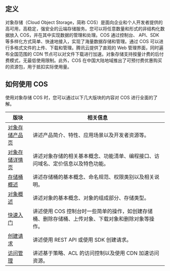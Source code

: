 ## 定义
对象存储（Cloud Object Storage，简称 COS）是面向企业和个人开发者提供的高可用，高稳定，强安全的云端存储服务。您可以将任意数量和形式的非结构化数据放入 COS，并在其中实现数据的管理和处理。COS 通过控制台、 API、SDK 等多样化方式简单、快速地接入，实现了海量数据存储和管理。通过 COS 可以进行多格式文件的上传、下载和管理。腾讯云提供了直观的 Web 管理界面，同时遍布全国范围的 CDN 节点可以对文件下载进行加速。对象存储支持按量计费的后付费模式，无最低使用限制。此外，COS 在中国大陆地域推出了可预付费优惠购买的资源包，用于抵扣实际使用量。

## 如何使用 COS
使用对象存储 COS 时，您可以通过以下几大版块的内容对 COS 进行全面的了解。

版块|相关信息
--|--
[对象存储产品页](https://cloud.tencent.com/product/cos)|讲述产品简介、特性、应用场景以及开发者资源等。
[对象存储详情页]()|讲述对象存储的相关基本概念、功能清单、编程接口、访问域名、定价信息以及特色功能。
[存储桶概述](https://cloud.tencent.com/document/product/436/13312)|讲述存储桶的基本概念、命名规范、权限类别以及相关说明。
[对象概述](https://cloud.tencent.com/document/product/436/13324)|讲述对象的基本概念、对象的组成部分、存储类型。
[快速入门](https://cloud.tencent.com/document/product/436/6231)|讲述使用 COS 控制台时一些简单的操作，如创建存储桶、删除存储桶、上传对象、下载对象和删除对象等操作。
[创建请求](#创建请求概述)|讲述使用 REST API 或使用 SDK 创建请求。
[访问管理](#访问控制概述)|讲述基于策略、ACL 的访问控制以及使用 CDN 加速访问资源。

